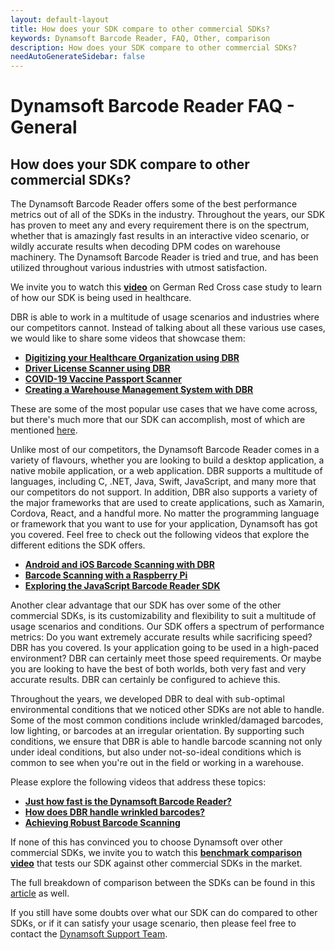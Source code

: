 ```yaml
---
layout: default-layout
title: How does your SDK compare to other commercial SDKs?
keywords: Dynamsoft Barcode Reader, FAQ, Other, comparison 
description: How does your SDK compare to other commercial SDKs?
needAutoGenerateSidebar: false
---
```


# Dynamsoft Barcode Reader FAQ - General

## How does your SDK compare to other commercial SDKs?

The Dynamsoft Barcode Reader offers some of the best performance metrics out of all of the SDKs in the industry. Throughout the years, our SDK has proven to meet any and every requirement there is on the spectrum, whether that is amazingly fast results in an interactive video scenario, or wildly accurate results when decoding DPM codes on warehouse machinery. The Dynamsoft Barcode Reader is tried and true, and has been utilized throughout various industries with utmost satisfaction.

We invite you to watch this [**video**](https://www.youtube.com/watch?v=rrQ4_PImRQ8) on German Red Cross case study to learn of how our SDK is being used in healthcare.

DBR is able to work in a multitude of usage scenarios and industries where our competitors cannot. Instead of talking about all these various use cases, we would like to share some videos that showcase them:

- [**Digitizing your Healthcare Organization using DBR**](https://www.youtube.com/watch?v=5zmjeZINjIA)
- [**Driver License Scanner using DBR**](https://www.youtube.com/watch?v=1EOkf8cFtOU)
- [**COVID-19 Vaccine Passport Scanner**](https://www.youtube.com/watch?v=GdRRsqho-vk)
- [**Creating a Warehouse Management System with DBR**](https://www.youtube.com/watch?v=bCyzcV0ofMk)

These are some of the most popular use cases that we have come across, but there's much more that our SDK can accomplish, most of which are mentioned [here](https://www.dynamsoft.com/barcode-reader/introduction/overview.html?ver=latest#user-scenarios).

Unlike most of our competitors, the Dynamsoft Barcode Reader comes in a variety of flavours, whether you are looking to build a desktop application, a native mobile application, or a web application. DBR supports a multitude of languages, including C, .NET, Java, Swift, JavaScript, and many more that our competitors do not support. In addition, DBR also supports a variety of the major frameworks that are used to create applications, such as Xamarin, Cordova, React, and a handful more. No matter the programming language or framework that you want to use for your application, Dynamsoft has got you covered. Feel free to check out the following videos that explore the different editions the SDK offers.

- [**Android and iOS Barcode Scanning with DBR**](https://www.youtube.com/watch?v=w4-UCRkWElA)
- [**Barcode Scanning with a Raspberry Pi**](https://www.youtube.com/watch?v=p1NQz6m5yBc)
- [**Exploring the JavaScript Barcode Reader SDK**](https://www.youtube.com/watch?v=mhhv1Ja56gY)

Another clear advantage that our SDK has over some of the other commercial SDKs, is its customizability and flexibility to suit a multitude of usage scenarios and conditions. Our SDK offers a spectrum of performance metrics: Do you want extremely accurate results while sacrificing speed? DBR has you covered. Is your application going to be used in a high-paced environment? DBR can certainly meet those speed requirements. Or maybe you are looking to have the best of both worlds, both very fast and very accurate results. DBR can certainly be configured to achieve this.

Throughout the years, we developed DBR to deal with sub-optimal environmental conditions that we noticed other SDKs are not able to handle. Some of the most common conditions include wrinkled/damaged barcodes, low lighting, or barcodes at an irregular orientation. By supporting such conditions, we ensure that DBR is able to handle barcode scanning not only under ideal conditions, but also under not-so-ideal conditions which is common to see when you're out in the field or working in a warehouse.

Please explore the following videos that address these topics:

- [**Just how fast is the Dynamsoft Barcode Reader?**](https://www.youtube.com/watch?v=eDn0GFWSCNQ)
- [**How does DBR handle wrinkled barcodes?**](https://www.youtube.com/watch?v=fraXfsNqr24)
- [**Achieving Robust Barcode Scanning**](https://www.youtube.com/watch?v=77VMxU7waas)

If none of this has convinced you to choose Dynamsoft over other commercial SDKs, we invite you to watch this [**benchmark comparison video**](https://www.youtube.com/watch?v=CaJctK4Jqy8) that tests our SDK against other commercial SDKs in the market.

The full breakdown of comparison between the SDKs can be found in this [article](https://www.dynamsoft.com/blog/insights/best-barcode-reader-sdks/) as well.

If you still have some doubts over what our SDK can do compared to other SDKs, or if it can satisfy your usage scenario, then please feel free to contact the [Dynamsoft Support Team](https://www.dynamsoft.com/company/contact/).